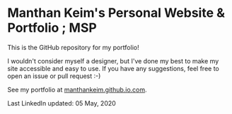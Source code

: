 # Manthan Keim's Personal Website &amp; Portfolio ; MSP

This is the GitHub repository for my portfolio!

I wouldn't consider myself a designer, but I've done my best to make my site accessible and easy to use. If you have any suggestions, feel free to open an issue or pull request :-)

See my portfolio at [manthankeim.github.io.com](https://manthankeim.github.io).

Last LinkedIn updated: 05 May, 2020
